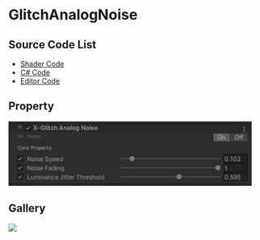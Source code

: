 
# GlitchAnalogNoise

## Source Code List
- [Shader Code](Shader/GlitchAnalogNoise.shader)
- [C# Code](GlitchAnalogNoise.cs)
- [Editor Code](Editor/GlitchAnalogNoiseEditor.cs)


## Property
![](https://raw.githubusercontent.com/QianMo/X-PostProcessing-Gallery/master/Media/Glitch/GlitchAnalogNoise/GlitchAnalogNoise.png)

## Gallery

![](https://raw.githubusercontent.com/QianMo/X-PostProcessing-Gallery/master/Media/Glitch/GlitchAnalogNoise/GlitchAnalogNoise.gif)
